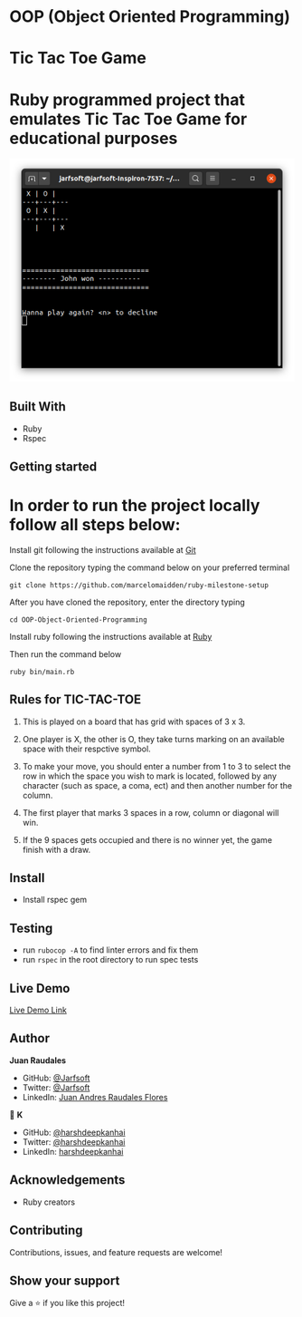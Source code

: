 # OOP (Object Oriented Programming)
# Tic Tac Toe Game

# Ruby programmed project that emulates Tic Tac Toe Game for educational purposes

![screenshot](./screenshot.png)


## Built With

- Ruby
- Rspec

## Getting started
# In order to run the project locally follow all steps below:
Install git following the instructions available at [Git](https://git-scm.com/downloads)

Clone the repository typing the command below on your preferred terminal

    git clone https://github.com/marcelomaidden/ruby-milestone-setup

After you have cloned the repository, enter the directory typing 
        
    cd OOP-Object-Oriented-Programming

Install ruby following the instructions available at [Ruby](https://www.ruby-lang.org/en/downloads/)

Then run the command below

    ruby bin/main.rb

## Rules for TIC-TAC-TOE

1. This is played on a board that has grid with spaces of 3 x 3.

2. One player is X, the other is O, they take turns marking on an available space with their respctive symbol.

3. To make your move, you should enter a number from 1 to 3 to select the row in which the space you wish to mark is located, followed by any character (such as space, a coma, ect) and then another number for the column.

4. The first player that marks 3 spaces in a row, column or diagonal will win.

5. If the 9 spaces gets occupied and there is no winner yet, the game finish with a draw.

## Install
- Install rspec gem

## Testing
- run `rubocop -A` to find linter errors and fix them
- run `rspec` in the root directory to run spec tests

## Live Demo

[Live Demo Link](https://repl.it/@JuanAndrsAndrs7/WhirlwindRoyalblueConfig#main.rb)

## Author

**Juan Raudales**

- GitHub: [@Jarfsoft](https://github.com/Jarfsoft)
- Twitter: [@Jarfsoft](https://twitter.com/Jarfsoft)
- LinkedIn: [Juan Andres Raudales Flores](https://www.linkedin.com/in/juan-raudales-flores-7b0a3b113/)

👤 **K**

- GitHub: [@harshdeepkanhai](https://github.com/harshdeepkanhai)
- Twitter: [@harshdeepkanhai](https://twitter.com/harshdeepkanhai)
- LinkedIn: [harshdeepkanhai](https://linkedin.com/in/harshdeepkanhai)

## Acknowledgements
- Ruby creators

##  Contributing

Contributions, issues, and feature requests are welcome!

## Show your support

Give a ⭐️ if you like this project!